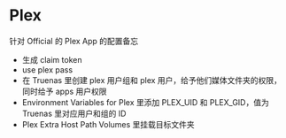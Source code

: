 # Plex
针对 Official 的 Plex App 的配置备忘

- 生成 claim token
- use plex pass
- 在 Truenas 里创建 plex 用户组和 plex 用户，给予他们媒体文件夹的权限，同时给予 apps 用户权限
- Environment Variables for Plex 里添加 PLEX_UID 和 PLEX_GID，值为 Truenas 里对应用户和组的 ID
- Plex Extra Host Path Volumes 里挂载目标文件夹